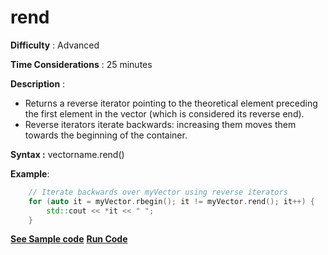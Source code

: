 # rend

**Difficulty** : Advanced

**Time Considerations** : 25 minutes

**Description** : 
- Returns a reverse iterator pointing to the theoretical element preceding the first element in the vector (which is considered its reverse end).
- Reverse iterators iterate backwards: increasing them moves them towards the beginning of the container.

**Syntax :** vectorname.rend()

**Example**:
```cpp
	// Iterate backwards over myVector using reverse iterators
	for (auto it = myVector.rbegin(); it != myVector.rend(); it++) {
		std::cout << *it << " ";
	}
```
**[See Sample code](../snippets/vector/rend.cpp)**
**[Run Code](https://rextester.com/XGWC54800)**
